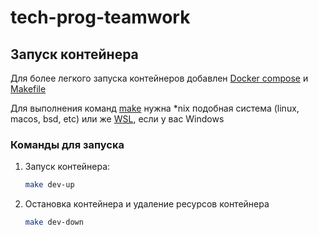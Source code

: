 # tech-prog-teamwork

## Запуск контейнера

Для более легкого запуска контейнеров добавлен [Docker compose](https://docs.docker.com/compose/install/) и [Makefile](https://ru.wikipedia.org/wiki/Makefile)

Для выполнения команд [make](https://guides.hexlet.io/ru/makefile-as-task-runner/) нужна \*nix подобная система (linux, macos, bsd, etc) или же [WSL](https://learn.microsoft.com/ru-ru/windows/wsl/install), если у вас Windows

### Команды для запуска

1.  Запуск контейнера:
    ```sh
    make dev-up
    ```
2.  Остановка контейнера и удаление ресурсов контейнера
    ```sh
    make dev-down
    ```
